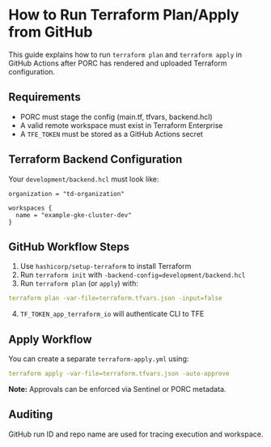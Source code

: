 # How to Run Terraform Plan/Apply from GitHub

This guide explains how to run `terraform plan` and `terraform apply` in GitHub Actions after PORC has rendered and uploaded Terraform configuration.

## Requirements

- PORC must stage the config (main.tf, tfvars, backend.hcl)
- A valid remote workspace must exist in Terraform Enterprise
- A `TFE_TOKEN` must be stored as a GitHub Actions secret

## Terraform Backend Configuration

Your `development/backend.hcl` must look like:

```hcl
organization = "td-organization"

workspaces {
  name = "example-gke-cluster-dev"
}
```

## GitHub Workflow Steps

1. Use `hashicorp/setup-terraform` to install Terraform
2. Run `terraform init` with `-backend-config=development/backend.hcl`
3. Run `terraform plan` (or `apply`) with:

```yaml
terraform plan -var-file=terraform.tfvars.json -input=false
```

4. `TF_TOKEN_app_terraform_io` will authenticate CLI to TFE

## Apply Workflow

You can create a separate `terraform-apply.yml` using:

```yaml
terraform apply -var-file=terraform.tfvars.json -auto-approve
```

**Note:** Approvals can be enforced via Sentinel or PORC metadata.

## Auditing

GitHub run ID and repo name are used for tracing execution and workspace.